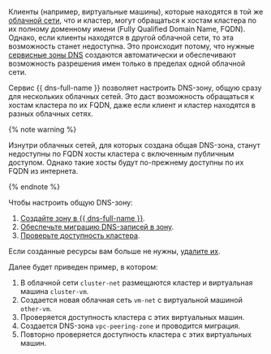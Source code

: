 
Клиенты (например, виртуальные машины), которые находятся в той же [облачной сети](../../../vpc/concepts/network.md#network), что и кластер, могут обращаться к хостам кластера по их полному доменному имени (Fully Qualified Domain Name, FQDN). Однако, если клиенты находятся в другой облачной сети, то эта возможность станет недоступна. Это происходит потому, что нужные [сервисные зоны DNS](../../../dns/concepts/dns-zone.md#service-zones) создаются автоматически и обеспечивают возможность разрешения имен только в пределах одной облачной сети.


Сервис {{ dns-full-name }} позволяет настроить DNS-зону, общую сразу для нескольких облачных сетей. Это даст возможность обращаться к хостам кластера по их FQDN, даже если клиент и кластер находятся в разных облачных сетях.

{% note warning %}

Изнутри облачных сетей, для которых создана общая DNS-зона, станут недоступны по FQDN хосты кластера с включенным публичным доступом. Однако такие хосты будут по-прежнему доступны по их FQDN из интернета.

{% endnote %}

Чтобы настроить общую DNS-зону:

1. [Создайте зону в {{ dns-full-name }}](#create-peering-zone).
1. [Обеспечьте миграцию DNS-записей в зону](#do-actions-for-migration).
1. [Проверьте доступность кластера](#check-cluster-availability).

Если созданные ресурсы вам больше не нужны, [удалите их](#clear-out).

Далее будет приведен пример, в котором:

1. В облачной сети `cluster-net` размещаются кластер и виртуальная машина `cluster-vm`.
1. Создается новая облачная сеть `vm-net` с виртуальной машиной `other-vm`.
1. Проверяется доступность кластера с этих виртуальных машин.
1. Создается DNS-зона `vpc-peering-zone` и проводится миграция.
1. Повторно проверяется доступность кластера с этих виртуальных машин.
